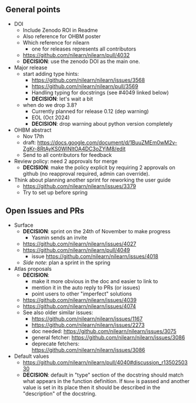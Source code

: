 General points
--------------

- DOI
    - Include Zenodo ROI in Readme
    - Also reference for OHBM poster
    - Which reference for nilearn
        - one for releases represents all contributors
    - https://github.com/nilearn/nilearn/pull/4032
    - **DECISION**: use the zenodo DOI as the main one.
- Major release
    - start adding type hints: 
        - https://github.com/nilearn/nilearn/issues/3568
        - https://github.com/nilearn/nilearn/pull/3569
        - Handling typing for docstrings (see #4049 linked below)
        - **DECISION**: let's wait a bit 
    - when do we drop 3.8?
        - Currently planned for release 0.12 (dep warning)
        - EOL (Oct 2024)
        - **DECISION**: drop warning about python version completely
- OHBM abstract
    - Nov 17th
    - draft: https://docs.google.com/document/d/1BuuZMEm0wM2v-ZgKr-8RtAyKS0WINltOA4DC3oZYjM8/edit
    - Send to all contributors for feedback
- Review policy: need 2 approvals for merge
    - **DECISION**: make the policy explicit by requiring 2 approvals on github (no reapproval required, admin can override).
- Think about planning another sprint for reworking the user guide
    - https://github.com/nilearn/nilearn/issues/3379
    - Try to set up before spring

Open Issues and PRs
-------------------

- Surface
    - **DECISION**: sprint on the 24th of November to make progress
        - Yasmin sends an invite
    - https://github.com/nilearn/nilearn/issues/4027
    - https://github.com/nilearn/nilearn/pull/4049
        - issue https://github.com/nilearn/nilearn/issues/4018
    - *Side note*: plan a sprint in the spring
- Atlas proposals
    - **DECISION**: 
        - make it more obvious in the doc and easier to link to
        - mention it in the auto reply to PRs (or issues)
        - point users to other "imperfect" solutions
    - https://github.com/nilearn/nilearn/issues/4039
    - https://github.com/nilearn/nilearn/issues/4074
    - See also older similar issues:
        - https://github.com/nilearn/nilearn/issues/1167 
        - https://github.com/nilearn/nilearn/issues/2273
        - doc needed: https://github.com/nilearn/nilearn/issues/3075
        - general fetcher: https://github.com/nilearn/nilearn/issues/3086
        - deprecate fetchers: https://github.com/nilearn/nilearn/issues/3086
- Default values
    - https://github.com/nilearn/nilearn/pull/4040#discussion_r1350250330
    - **DECISION**: default in "type" section of the docstring should match what appears in the function definition. If `None` is passed and another value is set in its place then it should be described in the "description" of the docstring.